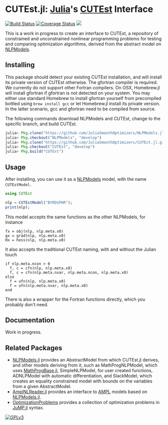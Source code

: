 # CUTEst.jl: [Julia](http://julialang.org)'s [CUTEst](http://ccpforge.cse.rl.ac.uk/gf/project/cutest/wiki) Interface

[![Build Status](https://travis-ci.org/JuliaSmoothOptimizers/CUTEst.jl.svg?branch=develop)](https://travis-ci.org/JuliaSmoothOptimizers/CUTEst.jl)
[![Coverage Status](https://coveralls.io/repos/JuliaSmoothOptimizers/CUTEst.jl/badge.svg?branch=develop)](https://coveralls.io/r/JuliaSmoothOptimizers/CUTEst.jl?branch=develop)
[![](https://img.shields.io/badge/docs-latest-blue.svg)](https://JuliaSmoothOptimizers.github.io/CUTEst.jl/latest)


This is a work in progress to create an interface to CUTEst, a repository of
constrained and unconstrained nonlinear programming problems for testing and
comparing optimization algorithms, derived from the abstract model on
[NLPModels](https://github.com/JuliaSmoothOptimizers/NLPModels.jl).

## Installing

This package should detect your existing CUTEst installation, and will install its private version of CUTEst otherwise.
The gfortran compiler is required.
We currently do not support other Fortran compilers.
On OSX, Homebrew.jl will install gfortran if gfortran is not detected on your system.
You may either use standard Homebrew to install gfortran yourself from precompiled bottled using `brew install gcc` or let Homebrew.jl install its private version.
In the latter scenario, gcc and gfortran need to be compiled from source.

The following commands download NLPModels and CUTEst, change to the specific
branch, and build CUTEst.
````JULIA
julia> Pkg.clone("https://github.com/JuliaSmoothOptimizers/NLPModels.jl.git")
julia> Pkg.checkout("NLPModels", "develop")
julia> Pkg.clone("https://github.com/JuliaSmoothOptimizers/CUTEst.jl.git")
julia> Pkg.checkout("CUTEst", "develop")
julia> Pkg.build("CUTEst")
````

## Usage

After installing, you can use it as a
[NLPModels](https://github.com/JuliaSmoothOptimizers/NLPModels.jl) model, with
the name `CUTEstModel`.

````JULIA
using CUTEst

nlp = CUTEstModel("BYRDSPHR");
print(nlp);
````

This model accepts the same functions as the other NLPModels, for instance

````
fx = obj(nlp, nlp.meta.x0)
gx = grad(nlp, nlp.meta.x0)
Hx = hess(nlp, nlp.meta.x0)
````

It also accepts the traditional CUTEst naming, with and without the Julian touch
````
if nlp.meta.ncon > 0
  f, c = cfn(nlp, nlp.meta.x0)
  f, c = cfn(nlp.meta.nvar, nlp.meta.ncon, nlp.meta.x0)
else
  f = ufn(nlp, nlp.meta.x0)
  f = ufn(nlp.meta.nvar, nlp.meta.x0)
end
````
There is also a wrapper for the Fortran functions directly, which you probably
don't need.

## Documentation

Work in progress.

## Related Packages

- [NLPModels.jl](https://github.com/JuliaSmoothOptimizers/NLPModels.jl) provides an
  AbstractModel from which CUTEst.jl derives, and other models deriving from it,
  such as MathProgNLPModel, which uses
  [MathProgBase.jl](https://github.com/JuliaOpt/MathProgBase.jl),
  SimpleNLPModel, for user created functions, ADNLPModel with automatic
  differentiation, and SlackModel, which creates an
  equality constrained model with bounds on the variables from a given
  AbstractModel.
- [AmplNLReader.jl](https://github.com/JuliaSmoothOptimizers/AmplNLReader.jl)
  provides an interface to [AMPL](http://www.ampl.com) models based on
  [NLPModels.jl](https://github.com/JuliaSmoothOptimizers/NLPModels.jl).
- [OptimizationProblems](https://github.com/JuliaSmoothOptimizers/OptimizationProblems.jl)
  provides a collection of optimization problems in
  [JuMP.jl](https://github.com/JuliaOpt/JuMP.jl) syntax.

[![GPLv3](http://www.gnu.org/graphics/lgplv3-88x31.png)](http://www.gnu.org/licenses/lgpl.html "LGPLv3")
